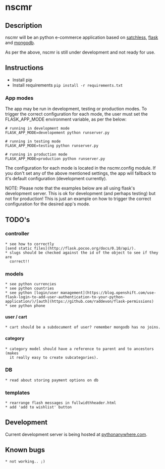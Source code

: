 # nscmr

## Description
nscmr will be an python e-commerce application based on
[satchless](https://github.com/mirumee/satchless),
[flask](http://flask.pocoo.org/) and
[mongodb](https://www.google.com.br/url?sa=t&rct=j&q=&esrc=s&source=web&cd=1&cad=rja&uact=8&ved=0ahUKEwjO6pyTz7TLAhWMkJAKHawuB9sQFggdMAA&url=https%3A%2F%2Fwww.mongodb.org%2F&usg=AFQjCNE3DSenqpJf_ccFT8F4W0RQfaGb3w&sig2=jK5NinRr8peGNPjy77U9mw).

As per the above, nscmr is still under development and not ready for use.

## Instructions
* Install pip
* Install requirements
```pip install -r requirements.txt```

### App modes
The app may be run in development, testing or production modes. To trigger the
correct configuration for each mode, the user must set the FLASK_APP_MODE
environment variable, as per the below:
```
# running in development mode
FLASK_APP_MODE=developement python runserver.py

# running in testing mode
FLASK_APP_MODE=testing python runserver.py

# running in production mode
FLASK_APP_MODE=production python runserver.py
```

The configuration for each mode is located in the nscmr.config module. If you
don't set any of the above mentioned settings, the app will fallback to it's
default configuration (development currently).

NOTE: Please note that the examples below are all using flask's development
server. This is ok for development (and perhaps testing) but not for
production! This is just an example on how to trigger the correct configuration
for the desired app's mode.


## TODO's
### controller
    * see how to correctly
    [send static files](http://flask.pocoo.org/docs/0.10/api/).
    * slugs should be checked against the id of the object to see if they are
      correct!!

### models
    * see python currencies
    * see python countries
    * see python [login/user management](https://blog.openshift.com/use-flask-login-to-add-user-authentication-to-your-python-application/)/[auth](https://github.com/raddevon/flask-permissions)
    * see python phone

#### user / cart
    * cart should be a subdocument of user? remember mongodb has no joins.

#### category
    * category model should have a reference to parent and to ancestors (makes
      it really easy to create subcategories).

### DB
    * read about storing payment options on db

### templates
    * rearrange flash messages in fullwidthheader.html
    * add 'add to wishlist' button

## Development
Current development server is being hosted at
[pythonanywhere.com](http://tls.pythonanywhere.com).

## Known bugs
    * not working.. ;)
